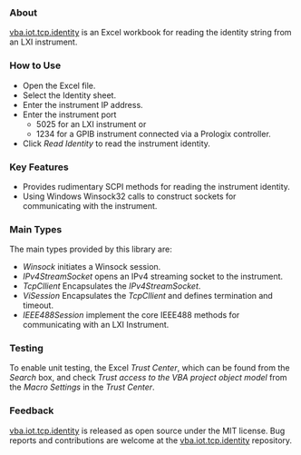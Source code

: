 ### About

[vba.iot.tcp.identity] is an Excel workbook for reading the identity string from an LXI instrument.

### How to Use

* Open the Excel file.
* Select the Identity sheet.
* Enter the instrument IP address.
* Enter the instrument port
  * 5025 for an LXI instrument or
  * 1234 for a GPIB instrument connected via a Prologix controller.
* Click _Read Identity_ to read the instrument identity.  


### Key Features

* Provides rudimentary SCPI methods for reading the instrument identity.
* Using Windows Winsock32 calls to construct sockets for communicating with the instrument.

### Main Types

The main types provided by this library are:

* _Winsock_ initiates a Winsock session.
* _IPv4StreamSocket_ opens an IPv4 streaming socket to the instrument.
* _TcpCllient_ Encapsulates the _IPv4StreamSocket_.
* _ViSession_ Encapsulates the _TcpCllient_ and defines termination and timeout.
* _IEEE488Session_ implement the core IEEE488 methods for communicating with an LXI Instrument.

### Testing

To enable unit testing, the Excel _Trust Center_, which can be found from the _Search_ box, and check _Trust access to the VBA project object model_ from the _Macro Settings_ in the _Trust Center_.  

### Feedback

[vba.iot.tcp.identity] is released as open source under the MIT license.
Bug reports and contributions are welcome at the [vba.iot.tcp.identity] repository.

[vba.iot.tcp.identity]: https://github.com/ATECoder/vba.iot.tcp
